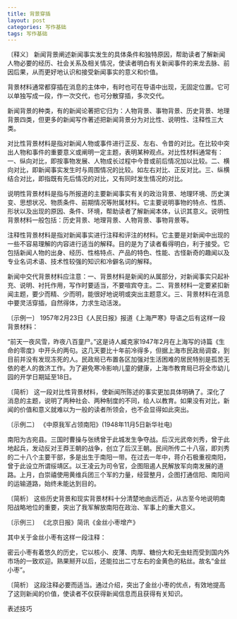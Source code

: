 ```yaml
---
title: 背景穿插
layout: post
categories: 写作基础
tags: 写作基础
---
```


〔释义〕 新闻背景阐述新闻事实发生的具体条件和独特原因，帮助读者了解新闻人物必要的经历、社会关系及相关情况，使读者明白有关新闻事件的来龙去脉、前因后果，从而更好地认识和接受新闻事实的意义和价值。

背景材料通常都穿插在消息的主体中，有时也可在导语中出现，无固定位置。它可以单独写成一段，作一次交代，也可分散穿插，多次交代。

新闻背景的种类，有的新闻论著把它归为：人物背景、事物背景、历史背景、地理背景四类，但更多的新闻写作著述把新闻背景分为对比性、说明性、注释性三大类。

对比性背景材料是指对新闻人物或事件进行正反、左右、令昔的对比。在比较中突出人物和事件的重要意义或阐明一定主题，表明某种观点。对比性材料通常有：一、纵向对比，即按事物发展、人物成长过程中今昔或前后情况加以比较。二、横向对比，即新闻事实发生时与周围情况的比较。如左右对比、正反对比。三、纵横结合对比，即指既有先后情况的对比，又有同时发生情况的对比。

说明性背景材料是指与所报道的主要新闻事实有关的政治背景、地理环境、历史演变、思想状况、物质条件、前期情况等附属材料。它主要说明事物的特点、性质、形状以及出现的原因、条件、环境，帮助读者了解新闻本体，认识其意义。说明性背景材料一般包括：历史背景、地理背景、人物背景、事物背景等。

注释性背景材料是指对新闻事实进行注释和评注的材料。它主要是对新闻中出现的一些不容易理解的内容进行适当的解释。目的是为了读者看得明白，利于接受。它包括新闻人物的出身、经历、性格特点、产品的特色、性能、古怪新奇的趣闻以及专业名词术语、技术性较强的知识和冷僻名词的解释。

新闻中交代背景材料应注意：一、背景材料是新闻的从属部分，对新闻事实只起补充、说明、衬托作用，写作时要适当，不要喧宾夺主。二、背景材料一定要紧扣新闻主题，要少而精、少而明，能很好地说明或突出主题意义。三、背景材料在消息中要灵活穿插，自然得体，力求生动活泼。

〔示例一〕 1957年2月23日《人民日报》报道《上海严寒》导语之后有这样一段背景材料：

“前天一夜风雪，昨夜八百童尸。”这是诗人臧克家1947年2月在上海写的诗篇《生命的零度》中开头的两句。这几天要比十年前冷得多，但据上海市民政局调查，到目前并没有发现冻死的人。民政局已布置各区加强对生活困难的居民特别是孤苦无依的老人的救济工作。为了避免寒冷影响儿童的健康，上海市教育局已将全市幼儿园的开学日期延至18日。

〔简析〕 这一段对比性背景材料，使新闻所陈述的事实更加具体明确了。深化了消息的主题，说明了两种社会、两种制度的不同，给人以教育。如果没有对比，新闻的价值和意义就难以为一般的读者所领会，也不会显得如此突出。

〔示例二〕 《中原我军占领南阳》(1948年11月5日新华社电)

南阳为古宛县。三国时曹操与张绣曾于此城发生争夺战。后汉光武帝刘秀，曾于此地起兵，发动反对王莽王朝的战争，创立了后汉王朝。民间所传二十八宿，即刘秀的二十八个主要干部，多是出生于南阳一带。在过去一年中，蒋介石极重视南阳，曾于此设立所谓绥靖区。以王凌云为司令官，企图阻遏人民解放军向南发展的道路。上月，白崇禧使用黄维兵团三个军的力量，经营整月，企图打通信阳、南阳间的运输道路，始终未能达到目的。

〔简析〕 这些历史背景和现实背景材料十分清楚地由远而近，从古至今地说明南阳战略地位的重要，突出了我军解放南阳在政治、军事上的重大意义。

〔示例三〕 《北京日报》简讯《金丝小枣增产》

其中关于金丝小枣有这样一段注释：

密云小枣有着悠久的历史，它以核小、皮薄、肉厚、糖份大和无虫蛀而受到国内外市场的一致欢迎。熟果掰开以后，还能拉出二寸左右的金黄色的粘丝。故名“金丝小枣”。

〔简析〕 这段注释必要而适当。通过介绍，突出了金丝小枣的优点，有效地提高了这则新闻的价值，使读者不仅获得新闻信息而且获得有关知识。

表述技巧 